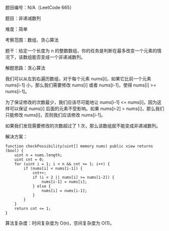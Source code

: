 题目编号：N/A（LeetCode 665）

题目：非递减数列

难度：简单

考察范围：数组、贪心算法

题干：给定一个长度为 n 的整数数组，你的任务是判断在最多改变一个元素的情况下，该数组能否变成一个非递减数列。

解题思路：贪心算法

我们可以从左到右遍历数组，对于每个元素 nums[i]，如果它比前一个元素 nums[i-1] 小，那么我们需要修改 nums[i] 或者 nums[i-1]，使得 nums[i] >= nums[i-1]。

为了保证修改的次数最少，我们应该尽可能地让 nums[i-1] <= nums[i]，因为这样可以保证 nums[i] 后面的元素不受影响。如果 nums[i-2] > nums[i]，那么我们只能修改 nums[i]，否则我们应该修改 nums[i-1]。

如果我们发现需要修改的次数超过了 1 次，那么该数组就不能变成非递减数列。

解决方案：

```solidity
function checkPossibility(uint[] memory nums) public view returns (bool) {
    uint n = nums.length;
    uint cnt = 0;
    for (uint i = 1; i < n && cnt <= 1; i++) {
        if (nums[i] < nums[i-1]) {
            cnt++;
            if (i < 2 || nums[i] >= nums[i-2]) {
                nums[i-1] = nums[i];
            } else {
                nums[i] = nums[i-1];
            }
        }
    }
    return cnt <= 1;
}
```

算法复杂度：时间复杂度为 O(n)，空间复杂度为 O(1)。